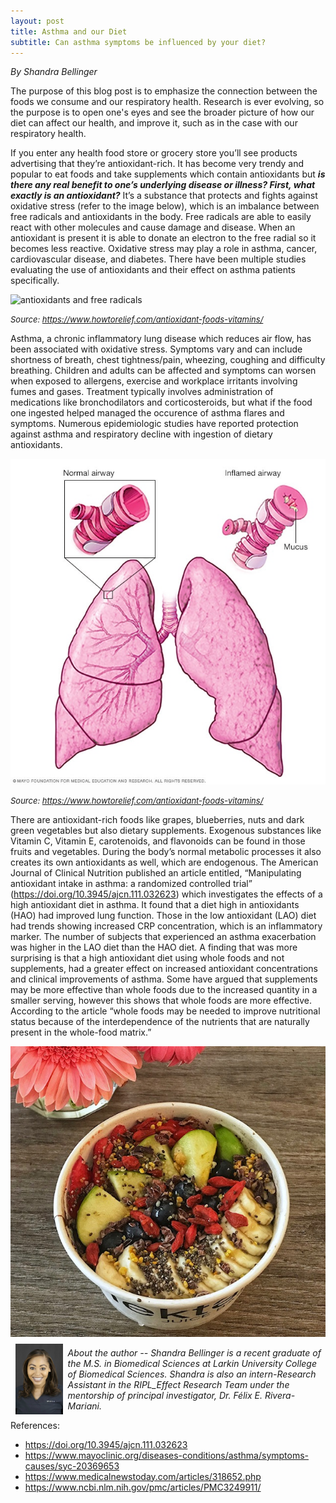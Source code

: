 ```yaml
---
layout: post
title: Asthma and our Diet
subtitle: Can asthma symptoms be influenced by your diet?
---
```


*By Shandra Bellinger*

The purpose of this blog post is to emphasize the connection between the foods we consume and our respiratory health. Research is ever evolving, so the purpose is to open one's eyes and see the broader picture of how our diet can affect our health, and improve it, such as in the case with our respiratory health. 

If you enter any health food store or grocery store you’ll see products advertising that they’re antioxidant-rich. It has become very trendy and popular to eat foods and take supplements which contain antioxidants but ***is there any real benefit to one’s underlying disease or illness? First, what exactly is an antioxidant?*** It’s a substance that protects and fights against oxidative stress (refer to the image below), which is an imbalance between free radicals and antioxidants in the body. Free radicals are able to easily react with other molecules and cause damage and disease. When an antioxidant is present it is able to donate an electron to the free radial so it becomes less reactive. Oxidative stress may play a role in asthma, cancer, cardiovascular disease, and diabetes. There have been multiple studies evaluating the use of antioxidants and their effect on asthma patients specifically. 

<img src="/img/sb_blog_011219_1.jpg" alt="antioxidants and free radicals" class="inline"/>

<font size="2"><i>Source: https://www.howtorelief.com/antioxidant-foods-vitamins/</i></font>

Asthma, a chronic inflammatory lung disease which reduces air flow, has been associated with oxidative stress. Symptoms vary and can include shortness of breath, chest tightness/pain, wheezing, coughing and difficulty breathing. Children and adults can be affected and symptoms can worsen when exposed to allergens, exercise and workplace irritants involving fumes and gases. Treatment typically involves administration of medications like bronchodilators and corticosteroids, but what if the food one ingested helped managed the occurence of asthma flares and symptoms. Numerous epidemiologic studies have reported protection against asthma and respiratory decline with ingestion of dietary antioxidants.

<img src="/img/sh_blog_011219_2.jpg" alt="Normal vs Inflammed Airway" class="inline"/>

<font size="2"><i>Source: https://www.howtorelief.com/antioxidant-foods-vitamins/</i></font>

There are antioxidant-rich foods like grapes, blueberries, nuts and dark green vegetables but also dietary supplements. Exogenous substances like Vitamin C, Vitamin E, carotenoids, and flavonoids can be found in those fruits and vegetables. During the body’s normal metabolic processes it also creates its own antioxidants as well, which are endogenous. The American Journal of Clinical Nutrition published an article entitled, “Manipulating antioxidant intake in asthma: a randomized controlled trial” (https://doi.org/10.3945/ajcn.111.032623) which investigates the effects of a high antioxidant diet in asthma. It found that a diet high in antioxidants (HAO) had improved lung function. Those in the low antioxidant (LAO) diet had trends showing increased CRP concentration, which is an inflammatory marker. The number of subjects that experienced an asthma exacerbation was higher in the LAO diet than the HAO diet. A finding that was more surprising is that a high antioxidant diet using whole foods and not supplements, had a greater effect on increased antioxidant concentrations and clinical improvements of asthma. Some have argued that supplements may be more effective than whole foods due to the increased quantity in a smaller serving, however this shows that whole foods are more effective. According to the article “whole foods may be needed to improve nutritional status because of the interdependence of the nutrients that are naturally present in the whole-food matrix.” 

<img src="/img/sh_blog_011219_3.jpg" alt="Healthy Diet" class="inline"/>

<img src="/img/Shandra.jpeg" alt="Shandra Bellinger" align="left" style="width: 15%; height: 15%; margin:8px">
<p><i>About the author -- Shandra Bellinger is a recent graduate of the M.S. in Biomedical Sciences at Larkin University College of Biomedical Sciences. Shandra is also an intern-Research Assistant in the RIPL_Effect Research Team under the mentorship of principal investigator, Dr. Félix E. Rivera-Mariani.</i></p>


References:

- https://doi.org/10.3945/ajcn.111.032623
- https://www.mayoclinic.org/diseases-conditions/asthma/symptoms-causes/syc-20369653
- https://www.medicalnewstoday.com/articles/318652.php
- https://www.ncbi.nlm.nih.gov/pmc/articles/PMC3249911/
